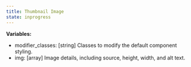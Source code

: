 ```yaml
---
title: Thumbnail Image
state: inprogress
---
```


__Variables:__
* modifier_classes: [string] Classes to modify the default component styling.
* img: [array] Image details, including source, height, width, and alt text.
